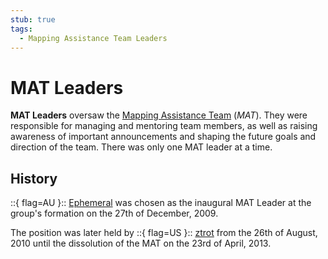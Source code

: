 ```yaml
---
stub: true
tags:
  - Mapping Assistance Team Leaders
---
```


# MAT Leaders

**MAT Leaders** oversaw the [Mapping Assistance Team](/wiki/Modding/Mapping_Assistance_Team) (*MAT*). They were responsible for managing and mentoring team members, as well as raising awareness of important announcements and shaping the future goals and direction of the team. There was only one MAT leader at a time.

## History

::{ flag=AU }:: [Ephemeral](https://osu.ppy.sh/users/102335) was chosen as the inaugural MAT Leader at the group's formation on the 27th of December, 2009.

The position was later held by ::{ flag=US }:: [ztrot](https://osu.ppy.sh/users/6347) from the 26th of August, 2010 until the dissolution of the MAT on the 23rd of April, 2013.
